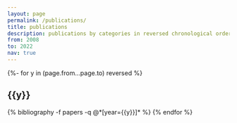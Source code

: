 ```yaml
---
layout: page
permalink: /publications/
title: publications
description: publications by categories in reversed chronological order. generated by jekyll-scholar.
from: 2008 
to: 2022
nav: true
---
```

<!-- _pages/publications.md -->
<div class="publications">
{%- for y in (page.from...page.to) reversed %}
  <h2 class="year">{{y}}</h2>
  {% bibliography -f papers -q @*[year={{y}}]* %}
{% endfor %}

</div>
